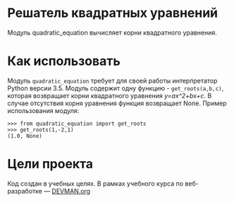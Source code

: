 # Решатель квадратных уравнений

Модуль quadratic_equation вычисляет корни квадратного уравнения.

# Как использовать

Модуль `quadratic_equation` требует для своей работы
интерпретатор Python версии 3.5.
Модуль содержит одну функцию - `get_roots(a,b,c)`, которая
возвращает корни квадратного уравнения *y=ax^2+bx+c*.
В случае отсутствия корня уравнения функция возвращает None.
Пример использования модуля:
```
>>> from quadratic_equation import get_roots
>>> get_roots(1,-2,1)
(1.0, None)
```

# Цели проекта

Код создан в учебных целях. В рамках учебного курса по веб-разработке ― [DEVMAN.org](https://devman.org)
